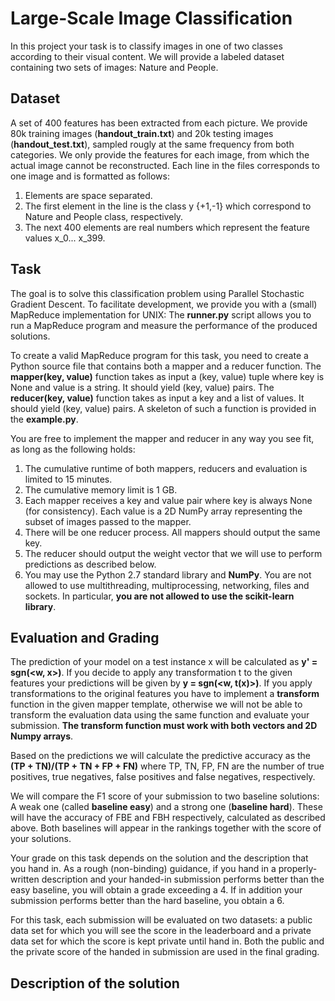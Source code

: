 # Large-Scale Image Classification

In this project your task is to classify images in one of two classes according to their visual content. We will provide a labeled dataset containing two sets of images: Nature and People.

## Dataset

A set of 400 features has been extracted from each picture. We provide 80k training images (**handout_train.txt**) and 20k testing images (**handout_test.txt**), sampled rougly at the same frequency from both categories. We only provide the features for each image, from which the actual image cannot be reconstructed. Each line in the files corresponds to one image and is formatted as follows:

1. Elements are space separated.
2. The first element in the line is the class y {+1,-1} which correspond to Nature and People class, respectively.
3. The next 400 elements are real numbers which represent the feature values x_0... x_399.

## Task

The goal is to solve this classification problem using Parallel Stochastic Gradient Descent. To facilitate development, we provide you with a (small) MapReduce implementation for UNIX: The **runner.py** script allows you to run a MapReduce program and measure the performance of the produced solutions.

To create a valid MapReduce program for this task, you need to create a Python source file that contains both a mapper and a reducer function. The **mapper(key, value)** function takes as input a (key, value) tuple where key is None and value is a string. It should yield (key, value) pairs. The **reducer(key, value)** function takes as input a key and a list of values. It should yield (key, value) pairs. A skeleton of such a function is provided in the **example.py**.

You are free to implement the mapper and reducer in any way you see fit, as long as the following holds:

1. The cumulative runtime of both mappers, reducers and evaluation is limited to 15 minutes.
2. The cumulative memory limit is 1 GB.
3. Each mapper receives a key and value pair where key is always None (for consistency). Each value is a 2D NumPy array representing the subset of images passed to the mapper.
4. There will be one reducer process. All mappers should output the same key.
5. The reducer should output the weight vector that we will use to perform predictions as described below.
6. You may use the Python 2.7 standard library and **NumPy**. You are not allowed to use multithreading, multiprocessing, networking, files and sockets. In particular, **you are not allowed to use the scikit-learn library**.

## Evaluation and Grading

The prediction of your model on a test instance x will be calculated as **y' = sgn(<w, x>)**. If you decide to apply any transformation t to the given features your predictions will be given by **y = sgn(<w, t(x)>)**. If you apply transformations to the original features you have to implement a **transform** function in the given mapper template, otherwise we will not be able to transform the evaluation data using the same function and evaluate your submission. **The transform function must work with both vectors and 2D Numpy arrays**.

Based on the predictions we will calculate the predictive accuracy as the **(TP + TN)/(TP + TN + FP + FN)** where TP, TN, FP, FN are the number of true positives, true negatives, false positives and false negatives, respectively.

We will compare the F1 score of your submission to two baseline solutions: A weak one (called **baseline easy**) and a strong one (**baseline hard**). These will have the accuracy of FBE and FBH respectively, calculated as described above. Both baselines will appear in the rankings together with the score of your solutions.

Your grade on this task depends on the solution and the description that you hand in. As a rough (non-binding) guidance, if you hand in a properly-written description and your handed-in submission performs better than the easy baseline, you will obtain a grade exceeding a 4. If in addition your submission performs better than the hard baseline, you obtain a 6.

For this task, each submission will be evaluated on two datasets: a public data set for which you will see the score in the leaderboard and a private data set for which the score is kept private until hand in. Both the public and the private score of the handed in submission are used in the final grading.

## Description of the solution
